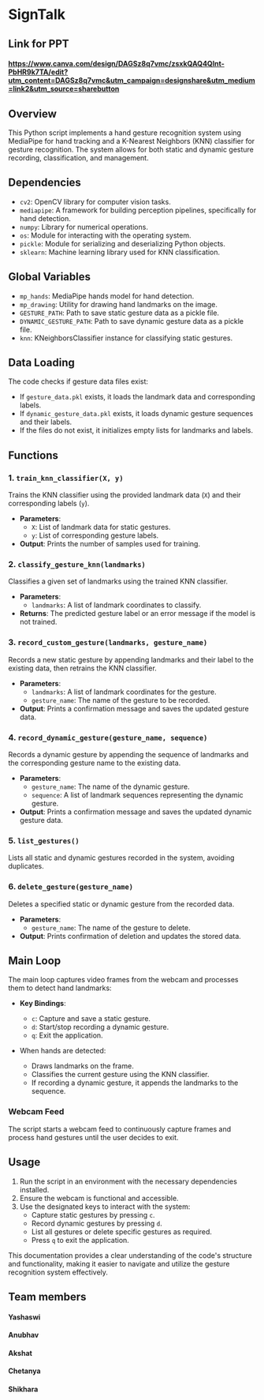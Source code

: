 # SignTalk
## Link for PPT
#### https://www.canva.com/design/DAGSz8q7vmc/zsxkQAQ4Qlnt-PbHR9k7TA/edit?utm_content=DAGSz8q7vmc&utm_campaign=designshare&utm_medium=link2&utm_source=sharebutton
## Overview
This Python script implements a hand gesture recognition system using MediaPipe for hand tracking and a K-Nearest Neighbors (KNN) classifier for gesture recognition. The system allows for both static and dynamic gesture recording, classification, and management.

## Dependencies
- `cv2`: OpenCV library for computer vision tasks.
- `mediapipe`: A framework for building perception pipelines, specifically for hand detection.
- `numpy`: Library for numerical operations.
- `os`: Module for interacting with the operating system.
- `pickle`: Module for serializing and deserializing Python objects.
- `sklearn`: Machine learning library used for KNN classification.

## Global Variables
- `mp_hands`: MediaPipe hands model for hand detection.
- `mp_drawing`: Utility for drawing hand landmarks on the image.
- `GESTURE_PATH`: Path to save static gesture data as a pickle file.
- `DYNAMIC_GESTURE_PATH`: Path to save dynamic gesture data as a pickle file.
- `knn`: KNeighborsClassifier instance for classifying static gestures.

## Data Loading
The code checks if gesture data files exist:
- If `gesture_data.pkl` exists, it loads the landmark data and corresponding labels.
- If `dynamic_gesture_data.pkl` exists, it loads dynamic gesture sequences and their labels.
- If the files do not exist, it initializes empty lists for landmarks and labels.

## Functions

### 1. `train_knn_classifier(X, y)`
Trains the KNN classifier using the provided landmark data (`X`) and their corresponding labels (`y`).
- **Parameters**:
  - `X`: List of landmark data for static gestures.
  - `y`: List of corresponding gesture labels.
- **Output**: Prints the number of samples used for training.

### 2. `classify_gesture_knn(landmarks)`
Classifies a given set of landmarks using the trained KNN classifier.
- **Parameters**:
  - `landmarks`: A list of landmark coordinates to classify.
- **Returns**: The predicted gesture label or an error message if the model is not trained.

### 3. `record_custom_gesture(landmarks, gesture_name)`
Records a new static gesture by appending landmarks and their label to the existing data, then retrains the KNN classifier.
- **Parameters**:
  - `landmarks`: A list of landmark coordinates for the gesture.
  - `gesture_name`: The name of the gesture to be recorded.
- **Output**: Prints a confirmation message and saves the updated gesture data.

### 4. `record_dynamic_gesture(gesture_name, sequence)`
Records a dynamic gesture by appending the sequence of landmarks and the corresponding gesture name to the existing data.
- **Parameters**:
  - `gesture_name`: The name of the dynamic gesture.
  - `sequence`: A list of landmark sequences representing the dynamic gesture.
- **Output**: Prints a confirmation message and saves the updated dynamic gesture data.

### 5. `list_gestures()`
Lists all static and dynamic gestures recorded in the system, avoiding duplicates.

### 6. `delete_gesture(gesture_name)`
Deletes a specified static or dynamic gesture from the recorded data.
- **Parameters**:
  - `gesture_name`: The name of the gesture to delete.
- **Output**: Prints confirmation of deletion and updates the stored data.

## Main Loop
The main loop captures video frames from the webcam and processes them to detect hand landmarks:
- **Key Bindings**:
  - `c`: Capture and save a static gesture.
  - `d`: Start/stop recording a dynamic gesture.
  - `q`: Exit the application.

- When hands are detected:
  - Draws landmarks on the frame.
  - Classifies the current gesture using the KNN classifier.
  - If recording a dynamic gesture, it appends the landmarks to the sequence.

### Webcam Feed
The script starts a webcam feed to continuously capture frames and process hand gestures until the user decides to exit.

## Usage
1. Run the script in an environment with the necessary dependencies installed.
2. Ensure the webcam is functional and accessible.
3. Use the designated keys to interact with the system:
   - Capture static gestures by pressing `c`.
   - Record dynamic gestures by pressing `d`.
   - List all gestures or delete specific gestures as required.
   - Press `q` to exit the application.

This documentation provides a clear understanding of the code's structure and functionality, making it easier to navigate and utilize the gesture recognition system effectively.
## Team members
#### Yashaswi
#### Anubhav
#### Akshat
#### Chetanya
#### Shikhara
